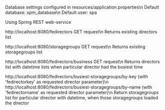 Database settings configured in resources/application.properties\n
Default database: spm_database\n
Default user: spa

Using Spring REST web-service

http://localhost:8080/fedirectors GET request\n
Returns existing directors list

http://localhost:8080/storagegroups GET request\n
Returns existing storagegroups list

http://localhost:8080/fedirectors/business GET request\n
Returns directors list with datetime lists when particular director had the busiest time

http://localhost:8080/fedirectors/busiest-storagegroups/by-key (with 'fedirectorkey' as requested director parameter)\n
http://localhost:8080/fedirectors/busiest-storagegroups/by-name (with 'fedirectorname' as requested director parameter)\n
Return storagegroups list for particular director with datetime, when those storagegroups loaded the director

